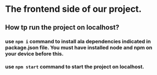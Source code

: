 # The frontend side of our project.
## How tp run the project on localhost?
### use ```npm i``` command to install ala dependencies indicated in package.json file. You must have installed node and npm on your device before this.
### use ```npm start``` command to start the project on localhost.
